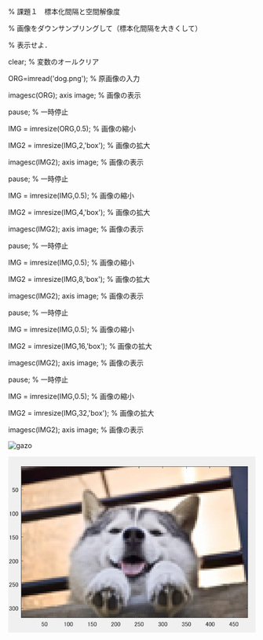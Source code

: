 
% 課題１　標本化間隔と空間解像度

% 画像をダウンサンプリングして（標本化間隔を大きくして）

% 表示せよ．


clear; % 変数のオールクリア


ORG=imread('dog.png'); % 原画像の入力

imagesc(ORG); axis image; % 画像の表示

pause; % 一時停止


IMG = imresize(ORG,0.5); % 画像の縮小

IMG2 = imresize(IMG,2,'box'); % 画像の拡大

imagesc(IMG2); axis image; % 画像の表示

pause; % 一時停止


IMG = imresize(IMG,0.5); % 画像の縮小

IMG2 = imresize(IMG,4,'box'); % 画像の拡大

imagesc(IMG2); axis image; % 画像の表示

pause; % 一時停止



IMG = imresize(IMG,0.5); % 画像の縮小

IMG2 = imresize(IMG,8,'box'); % 画像の拡大

imagesc(IMG2); axis image; % 画像の表示

pause; % 一時停止



IMG = imresize(IMG,0.5); % 画像の縮小

IMG2 = imresize(IMG,16,'box'); % 画像の拡大

imagesc(IMG2); axis image; % 画像の表示

pause; % 一時停止



IMG = imresize(IMG,0.5); % 画像の縮小

IMG2 = imresize(IMG,32,'box'); % 画像の拡大

imagesc(IMG2); axis image; % 画像の表示

![gazo](https://user-images.githubusercontent.com/35332761/34919664-f6a6235c-f9aa-11e7-8a24-91e503cf05c5.png)

![gazo2](https://github.com/taihirose/report/blob/master/kadai1-3.png)
